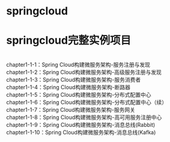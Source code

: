 # springcloud
<h1>springcloud完整实例项目</h1><br/>
chapter1-1-1：Spring Cloud构建微服务架构-服务注册与发现<br/>
chapter1-1-2：Spring Cloud构建微服务架构-高级服务注册与发现<br/>
chapter1-1-3：Spring Cloud构建微服务架构-服务消费者<br/>
chapter1-1-4：Spring Cloud构建微服务架构-断路器<br/>
chapter1-1-5：Spring Cloud构建微服务架构-分布式配置中心<br/>
chapter1-1-6：Spring Cloud构建微服务架构-分布式配置中心（续）<br/>
chapter1-1-7：Spring Cloud构建微服务架构-服务网关<br/>
chapter1-1-8：Spring Cloud构建微服务架构-高可用服务注册中心<br/>
chapter1-1-9：Spring Cloud构建微服务架构-消息总线(Rabbit)<br/>
chapter1-1-10：Spring Cloud构建微服务架构-消息总线(Kafka) <br/>
